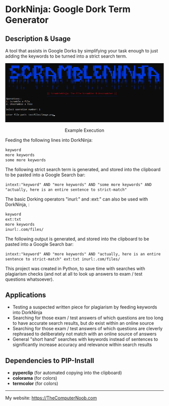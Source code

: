 # DorkNinja: Google Dork Term Generator

## Description & Usage
A tool that assists in Google Dorks by simplifying your task enough to just adding the keywords to be turned into a strict search term.

<div align="center">
<img src="https://raw.githubusercontent.com/SHUR1K-N/ScrambleNinja-File-Scrambler/master/Images/Example.png" >
<p>Example Execution</p>
</div>

Feeding the following lines into DorkNinja:
```
keyword
more keywords
some more keywords
```
The following strict search term is generated, and stored into the clipboard to be pasted into a Google Search bar:
```
intext:"keyword" AND "more keywords" AND "some more keywords" AND "actually, here is an entire sentence to strict-match"
```
The basic Dorking operators "inurl:" and :ext:" can also be used with DorkNinja, :
```
keyword
ext:txt
more keywords
inurl:.com/files/

```
The following output is generated, and stored into the clipboard to be pasted into a Google Search bar:
```
intext:"keyword" AND "more keywords" AND "actually, here is an entire sentence to strict-match" ext:txt inurl:.com/files/
```

This project was created in Python, to save time with searches with plagiarism checks (and not at all to look up answers to exam / test questions whatsoever).

## Applications
- Testing a suspected written piece for plagiarism by feeding keywords into DorkNinja
- Searching for those exam / test answers of which questions are too long to have accurate search results, but *do* exist within an online source
- Searching for those exam / test answers of which questions are cleverly rephrased to deliberately not match with an online source of answers
- General "short hand" searches with keywords instead of sentences to significantly increase accuracy and relevance within search results

## Dependencies to PIP-Install
- **pyperclip** (for automated copying into the clipboard)
- **colorama** (for colors)
- **termcolor** (for colors)

------------

My website: https://TheComputerNoob.com
